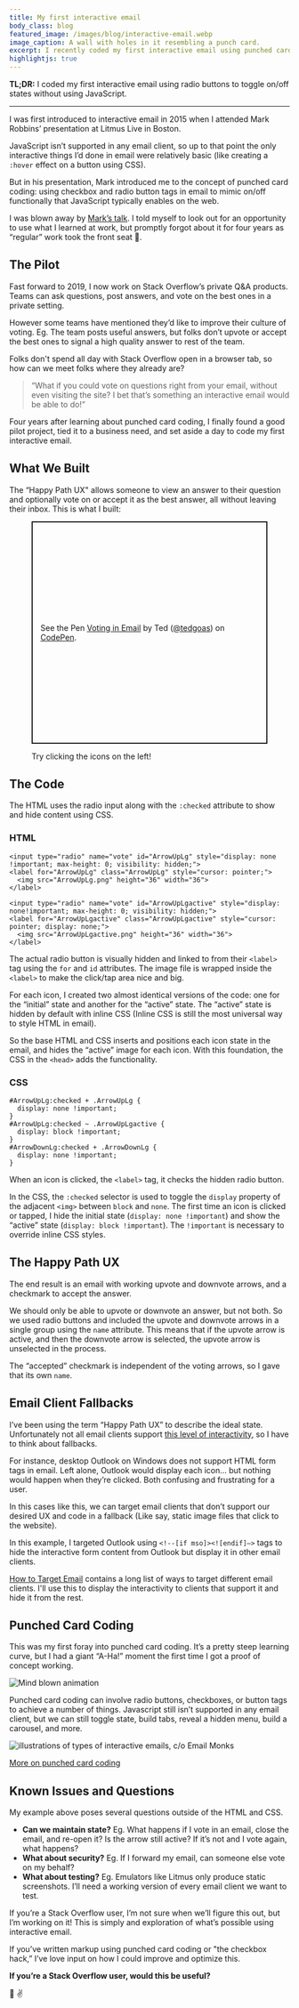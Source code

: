 ```yaml
---
title: My first interactive email
body_class: blog
featured_image: /images/blog/interactive-email.webp
image_caption: A wall with holes in it resembling a punch card.
excerpt: I recently coded my first interactive email using punched card coding. I wrote about what I did and how it works.
highlightjs: true
---
```


**TL;DR:** I coded my first interactive email using radio buttons to toggle on/off states without using JavaScript.

---

I was first introduced to interactive email in 2015 when I attended Mark Robbins’ presentation at Litmus Live in Boston.

JavaScript isn’t supported in any email client, so up to that point the only interactive things I’d done in email were relatively basic (like creating a `:hover` effect on a button using CSS).

But in his presentation, Mark introduced me to the concept of punched card coding: using checkbox and radio button tags in email to mimic on/off functionally that JavaScript typically enables on the web.

I was blown away by [Mark’s talk](https://www.youtube.com/watch?v=xhUfiOSOk3g). I told myself to look out for an opportunity to use what I learned at work, but promptly forgot about it for four years as “regular” work took the front seat 😬.

## The Pilot

Fast forward to 2019, I now work on Stack Overflow’s private Q&A products. Teams can ask questions, post answers, and vote on the best ones in a private setting.

However some teams have mentioned they’d like to improve their culture of voting. Eg. The team posts useful answers, but folks don’t upvote or accept the best ones to signal a high quality answer to rest of the team.

Folks don't spend all day with Stack Overflow open in a browser tab, so how can we meet folks where they already are?

> “What if you could vote on questions right from your email, without even visiting the site? I bet that’s something an interactive email would be able to do!”

Four years after learning about punched card coding, I finally found a good pilot project, tied it to a business need, and set aside a day to code my first interactive email.

## What We Built

The “Happy Path UX" allows someone to view an answer to their question and optionally vote on or accept it as the best answer, all without leaving their inbox. This is what I built:

<figure>
<p class="codepen" data-height="400" data-theme-id="dark" data-default-tab="html,result" data-user="tedgoas" data-slug-hash="MWYpazJ" style="height: 400px; box-sizing: border-box; display: flex; align-items: center; justify-content: center; border: 2px solid; margin: 1em 0; padding: 1em;" data-pen-title="Voting in Email">
  <span>See the Pen <a href="https://codepen.io/tedgoas/pen/MWYpazJ">
  Voting in Email</a> by Ted (<a href="https://codepen.io/tedgoas">@tedgoas</a>)
  on <a href="https://codepen.io">CodePen</a>.</span>
</p>
<script async src="https://static.codepen.io/assets/embed/ei.js"></script><script async src="https://static.codepen.io/assets/embed/ei.js"></script>
<figcaption>Try clicking the icons on the left!</figcaption>
</figure>

## The Code

The HTML uses the radio input along with the `:checked` attribute to show and hide content using CSS.

### HTML

<pre><code class="code-block html">&lt;input type="radio" name="vote" id="ArrowUpLg" style="display: none !important; max-height: 0; visibility: hidden;"&gt;
&lt;label for="ArrowUpLg" class="ArrowUpLg" style="cursor: pointer;"&gt;
  &lt;img src="ArrowUpLg.png" height="36" width="36"&gt;
&lt;/label&gt;

&lt;input type="radio" name="vote" id="ArrowUpLgactive" style="display: none!important; max-height: 0; visibility: hidden;"&gt;
&lt;label for="ArrowUpLgactive" class="ArrowUpLgactive" style="cursor: pointer; display: none;"&gt;
  &lt;img src="ArrowUpLgactive.png" height="36" width="36"&gt;
&lt;/label&gt;
</code></pre>

The actual radio button is visually hidden and linked to from their `<label>` tag using the `for` and `id` attributes. The image file is wrapped inside the `<label>` to make the click/tap area nice and big.

For each icon, I created two almost identical versions of the code: one for the “initial” state and another for the “active” state. The “active” state is hidden by default with inline CSS (Inline CSS is still the most universal way to style HTML in email).

So the base HTML and CSS inserts and positions each icon state in the email, and hides the “active” image for each icon. With this foundation, the CSS in the `<head>` adds the functionality.

### CSS

<pre><code class="css">#ArrowUpLg:checked + .ArrowUpLg {
  display: none !important;
}
#ArrowUpLg:checked ~ .ArrowUpLgactive {
  display: block !important;
}
#ArrowDownLg:checked + .ArrowDownLg {
  display: none !important;
}
</code></pre>

When an icon is clicked, the `<label>` tag, it checks the hidden radio button.

In the CSS, the `:checked` selector is used to toggle the `display` property of the adjacent `<img>` between `block` and `none`. The first time an icon is clicked or tapped, I hide the initial state (`display: none !important`) and show the “active” state (`display: block !important`). The `!important` is necessary to override inline CSS styles.

## The Happy Path UX

The end result is an email with working upvote and downvote arrows, and a checkmark to accept the answer.

We should only be able to upvote or downvote an answer, but not both. So we used radio buttons and included the upvote and downvote arrows in a single group using the `name` attribute. This means that if the upvote arrow is active, and then the downvote arrow is selected, the upvote arrow is unselected in the process.

The “accepted” checkmark is independent of the voting arrows, so I gave that its own `name`.

## Email Client Fallbacks

I’ve been using the term “Happy Path UX” to describe the ideal state. Unfortunately not all email clients support [this level of interactivity](http://freshinbox.com/resources/css.php), so I have to think about fallbacks.

For instance, desktop Outlook on Windows does not support HTML form tags in email. Left alone, Outlook would display each icon… but nothing would happen when they’re clicked. Both confusing and frustrating for a user.

In this cases like this, we can target email clients that don’t support our desired UX and code in a fallback (Like say, static image files that click to the website).

In this example, I targeted Outlook using `<!--[if mso]><![endif]—>` tags to hide the interactive form content from Outlook but display it in other email clients.

[How to Target Email](https://howtotarget.email/) contains a long list of ways to target different email clients. I'll use this to display the interactivity to clients that support it and hide it from the rest.

## Punched Card Coding
This was my first foray into punched card coding. It’s a pretty steep learning curve, but I had a giant “A-Ha!” moment the first time I got a proof of concept working.

![Mind blown animation](https://media.giphy.com/media/3oKIPjHdsUZOlJXTQQ/giphy.gif)

Punched card coding can involve radio buttons, checkboxes, or button tags to achieve a number of things. Javascript still isn’t supported in any email client, but we can still toggle state, build tabs, reveal a hidden menu, build a carousel, and more.

<div class="bg-white p-3 rounded-sm inline-block mb-8">
	<img src="https://i.imgur.com/b1b23iq.png" alt="illustrations of types of interactive emails, c/o Email Monks">
</div>

[More on punched card coding](https://www.webdesignerdepot.com/2015/10/punched-card-coding-the-secret-of-interactive-email/)

## Known Issues and Questions
My example above poses several questions outside of the HTML and CSS.

* **Can we maintain state?** Eg. What happens if I vote in an email, close the email, and re-open it? Is the arrow still active? If it’s not and I vote again, what happens?
* **What about security?** Eg. If I forward my email, can someone else vote on my behalf?
* **What about testing?** Eg. Emulators like Litmus only produce static screenshots. I’ll need a working version of every email client we want to test.

If you’re a Stack Overflow user, I’m not sure when we’ll figure this out, but I’m working on it! This is simply and exploration of what’s possible using interactive email.

If you’ve written markup using punched card coding or "the checkbox hack,” I’ve love input on how I could improve and optimize this.

**If you’re a Stack Overflow user, would this be useful?**

💌 ✌️
